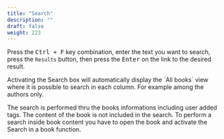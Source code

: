 ```yaml
---
title: "Search"
description: ""
draft: false
weight: 223
---
```


Press the <kbd>Ctrl + F</kbd> key combination, enter the text you want to search,
press the `Results` button, then press the
<kbd>Enter</kbd> on the link to the desired result. 

<div class="info">
Activating the Search box will automatically display the `All books` view where 
it is possible to search in each column.
For example among the authors only.
</div>


The search is performed thru the books informations including 
user added tags. 
The content of the book is not included in the search. 
To perform a search inside book content you have to open the book and 
activate the Search in a book function.